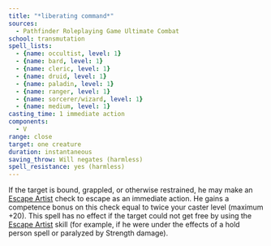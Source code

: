 ```yaml
---
title: "*liberating command*"
sources:
  - Pathfinder Roleplaying Game Ultimate Combat
school: transmutation
spell_lists:
  - {name: occultist, level: 1}
  - {name: bard, level: 1}
  - {name: cleric, level: 1}
  - {name: druid, level: 1}
  - {name: paladin, level: 1}
  - {name: ranger, level: 1}
  - {name: sorcerer/wizard, level: 1}
  - {name: medium, level: 1}
casting_time: 1 immediate action
components:
  - V
range: close
target: one creature
duration: instantaneous
saving_throw: Will negates (harmless)
spell_resistance: yes (harmless)
---
```


If the target is bound, grappled, or otherwise restrained, he may make an [Escape Artist](/skills/escape-artist/) check to escape as an immediate action. He gains a competence bonus on this check equal to twice your caster level (maximum +20). This spell has no effect if the target could not get free by using the [Escape Artist](/skills/escape-artist/) skill (for example, if he were under the effects of a hold person spell or paralyzed by Strength damage).

